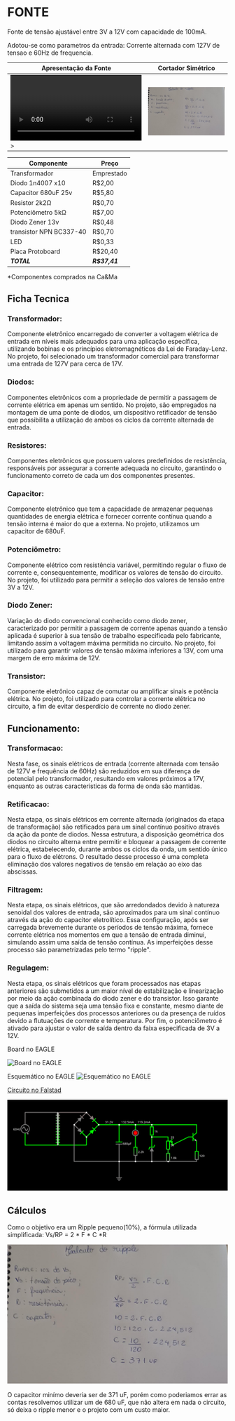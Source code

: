 # FONTE
Fonte de tensão ajustável entre 3V a 12V com capacidade de 100mA.

Adotou-se como parametros da entrada: Corrente alternada com 127V de tensao e 60Hz de frequencia.


| Apresentação da Fonte | Cortador Simétrico |
| --- | --- |
| <video src="https://github.com/Cardosodev83/ProjetosEletr/raw/master/Fonte/Fonte.mp4" style="max-width: 730px;"></video> > |![Diodo Cortado ao meio](https://github.com/Cardosodev83/ProjetosEletr/blob/master/Fonte/IMG-20230707-WA0040.jpg?raw=true)|



| Componente | Preço |
| --- | --- |
| Transformador | Emprestado|
| Diodo 1n4007 x10 | R$2,00|
| Capacitor 680uF 25v | R$5,80 |
| Resistor 2k2Ω | R$0,70 |
| Potenciômetro 5kΩ | R$7,00 |
| Diodo Zener 13v | R$0,48 |
| transistor NPN BC337-40 | R$0,70 |
| LED | R$0,33 |
| Placa Protoboard | R$20,40|
| ***TOTAL*** | ***R$37,41*** |

*Componentes comprados na Ca&Ma 

## Ficha Tecnica
### Transformador: 
Componente eletrônico encarregado de converter a voltagem elétrica de entrada em níveis mais adequados para uma aplicação específica, utilizando bobinas e os princípios eletromagnéticos da Lei de Faraday-Lenz. No projeto, foi selecionado um transformador comercial para transformar uma entrada de 127V para cerca de 17V.
### Diodos:
Componentes eletrônicos com a propriedade de permitir a passagem de corrente elétrica em apenas um sentido. No projeto, são empregados na montagem de uma ponte de diodos, um dispositivo retificador de tensão que possibilita a utilização de ambos os ciclos da corrente alternada de entrada.
### Resistores:
Componentes eletrônicos que possuem valores predefinidos de resistência, responsáveis por assegurar a corrente adequada no circuito, garantindo o funcionamento correto de cada um dos componentes presentes.
### Capacitor:
Componente eletrônico que tem a capacidade de armazenar pequenas quantidades de energia elétrica e fornecer corrente contínua quando a tensão interna é maior do que a externa. No projeto, utilizamos um capacitor de 680uF.
### Potenciômetro:
Componente elétrico com resistência variável, permitindo regular o fluxo de corrente e, consequentemente, modificar os valores de tensão do circuito. No projeto, foi utilizado para permitir a seleção dos valores de tensão entre 3V a 12V.
### Diodo Zener:
Variação do diodo convencional conhecido como diodo zener, caracterizado por permitir a passagem de corrente apenas quando a tensão aplicada é superior à sua tensão de trabalho especificada pelo fabricante, limitando assim a voltagem máxima permitida no circuito. No projeto, foi utilizado para garantir valores de tensão máxima inferiores a 13V, com uma margem de erro máxima de 12V.
### Transistor:
Componente eletrônico capaz de comutar ou amplificar sinais e potência elétrica. No projeto, foi utilizado para controlar a corrente elétrica no circuito, a fim de evitar desperdício de corrente no diodo zener.

## Funcionamento:

### Transformacao:
Nesta fase, os sinais elétricos de entrada (corrente alternada com tensão de 127V e frequência de 60Hz) são reduzidos em sua diferença de potencial pelo transformador, resultando em valores próximos a 17V, enquanto as outras características da forma de onda são mantidas.
### Retificacao:
Nesta etapa, os sinais elétricos em corrente alternada (originados da etapa de transformação) são retificados para um sinal contínuo positivo através da ação da ponte de diodos. Nessa estrutura, a disposição geométrica dos diodos no circuito alterna entre permitir e bloquear a passagem de corrente elétrica, estabelecendo, durante ambos os ciclos da onda, um sentido único para o fluxo de elétrons. O resultado desse processo é uma completa eliminação dos valores negativos de tensão em relação ao eixo das abscissas.
### Filtragem: 
Nesta etapa, os sinais elétricos, que são arredondados devido à natureza senoidal dos valores de entrada, são aproximados para um sinal contínuo através da ação do capacitor eletrolítico. Essa configuração, após ser carregada brevemente durante os períodos de tensão máxima, fornece corrente elétrica nos momentos em que a tensão de entrada diminui, simulando assim uma saída de tensão contínua. As imperfeições desse processo são parametrizadas pelo termo "ripple".
### Regulagem:
Nesta etapa, os sinais elétricos que foram processados nas etapas anteriores são submetidos a um maior nível de estabilização e linearização por meio da ação combinada do diodo zener e do transistor. Isso garante que a saída do sistema seja uma tensão fixa e constante, mesmo diante de pequenas imperfeições dos processos anteriores ou da presença de ruídos devido a flutuações de corrente e temperatura. Por fim, o potenciômetro é ativado para ajustar o valor de saída dentro da faixa especificada de 3V a 12V.

Board no EAGLE

![Board no EAGLE](https://i.imgur.com/DSsR56V.png)

Esquemático no EAGLE
![Esquemático no EAGLE](https://i.imgur.com/WNwCi8H.png)

[Circuito no Falstad](https://www.falstad.com/circuit/circuitjs.html?ctz=CQAgjCAMB0l3BWcA2aAOMB2ALGXyEw1sESQFJyRsBmcgUwFowwAoAN3DACYVKXe3NGijgQyfmkrSo0BKwDuXXmAngAnCrWRFykEJFhN+4VFYAVDYNMG+o7LKJpkmTSSE1ITkdzmkpQgjqEmjckAhIjDBgcNzcNBRSaJjO2Miy6pmsACYgCVqU2HD6kD7gAHJFkNg5eQiCCOlVJWVglXA1uZ4OYSL5dirt1bXdLXUN6YNVNUq2qpT982ZKzb3UUmPcuv3cjeMmIjpKOzanh9vVY6P9R3mX-dgbN6wATuTYPZi8pA43+mE6ADG60oa0eC3qohg8BcmTh8IReTA0DANEwNGQxHUNEycXUsjgbBWGzWPzGRJB+zJzyUZLWIXJrBoDgAXvQAHb0F7MOj8aCYPD5DCaDDwbhMTCiFS81gs8SlPJheU+GwgNmc7mo3QMmhKnWQ27674ffY6VTGnoKulffQgbL0ABmAEMAK4AGwALow3fRchAZNC2G8GfSFbt0vx4KwAOaUh4bfBQ7VhhUpS3nJQhvYuCZmD0gTCQ8MF4j6Pb8EDMNAojAIHEUbDqAU8WQCxs0TxoHHcIzBSUxSj253uj2vcQ2-o5xUyIhhbUTyFG5biM4Fovl5M+bNh0xmnDj3NT3UVijFaHhEAAJXoAGcAJY3j1O9mA+i6NNjD-cIrLr82j+jDobwAZcAEGuAc5KGBvBHgarAAPZ1OIvzUJAmQlLIvD8KwQA)

![Circuito](https://github.com/Cardosodev83/ProjetosEletr/blob/master/Fonte/circuit-20230713-1430.png?raw=true)


## Cálculos

Como o objetivo era  um Ripple pequeno(10%), a fórmula utilizada simplificada: 
Vs/RP = 2 * F * C *R

![Cálculo](https://github.com/Cardosodev83/ProjetosEletr/blob/master/Fonte/IMG-20230707-WA0040.jpg?raw=true)

O capacitor minímo deveria ser de 371 uF, porém como poderiamos errar as contas resolvemos utilizar um de 680 uF, que não altera em nada o circuito, só deixa o ripple menor e o projeto com um custo maior.




